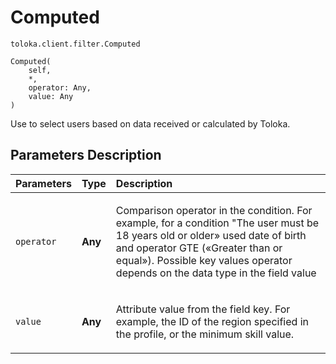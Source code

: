 # Computed
`toloka.client.filter.Computed`

```
Computed(
    self,
    *,
    operator: Any,
    value: Any
)
```

Use to select users based on data received or calculated by Toloka.

## Parameters Description

| Parameters | Type | Description |
| :----------| :----| :-----------|
`operator`|**Any**|<p>Comparison operator in the condition. For example, for a condition &quot;The user must be 18 years old or older» used date of birth and operator GTE («Greater than or equal»). Possible key values operator depends on the data type in the field value</p>
`value`|**Any**|<p>Attribute value from the field key. For example, the ID of the region specified in the profile, or the minimum skill value.</p>
